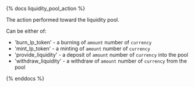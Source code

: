 {% docs liquidity_pool_action %}

The action performed toward the liquidity pool.

Can be either of:

- 'burn_lp_token' - a burning of `amount` number of `currency`
- 'mint_lp_token' - a minting of `amount` number of `currency`
- 'provide_liquidity' - a deposit of `amount` number of `currency` into the pool
- 'withdraw_liquidity' - a withdraw of `amount` number of `currency` from the pool

{% enddocs %}
